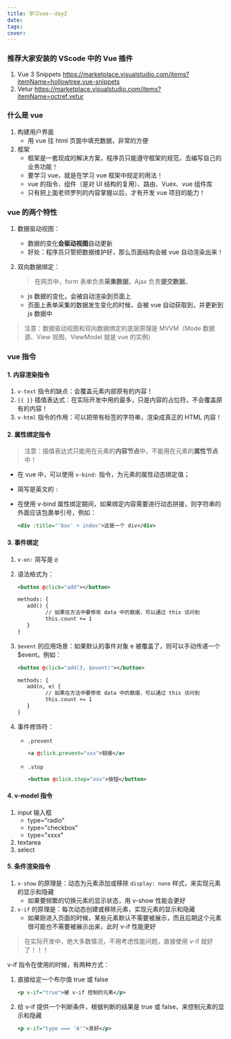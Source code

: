 ```yaml
---
title: 学习vue--day2
date: 
tags:
cover:
---
```


### 推荐大家安装的 VScode 中的 Vue 插件

1. Vue 3 Snippets     https://marketplace.visualstudio.com/items?itemName=hollowtree.vue-snippets
2. Vetur                    https://marketplace.visualstudio.com/items?itemName=octref.vetur



### 什么是 vue

1. 构建用户界面
   + 用 vue 往 html 页面中填充数据，非常的方便
2. 框架
   + 框架是一套现成的解决方案，程序员只能遵守框架的规范，去编写自己的业务功能！
   + 要学习 vue，就是在学习 vue 框架中规定的用法！
   + vue 的指令、组件（是对 UI 结构的复用）、路由、Vuex、vue 组件库
   + 只有把上面老师罗列的内容掌握以后，才有开发 vue 项目的能力！



### vue 的两个特性

1. 数据驱动视图：

   + 数据的变化**会驱动视图**自动更新
   + 好处：程序员只管把数据维护好，那么页面结构会被 vue 自动渲染出来！

2. 双向数据绑定：

   > 在网页中，form 表单负责**采集数据**，Ajax 负责**提交数据**。

   + js 数据的变化，会被自动渲染到页面上
   + 页面上表单采集的数据发生变化的时候，会被 vue 自动获取到，并更新到 js 数据中

> 注意：数据驱动视图和双向数据绑定的底层原理是 MVVM（Mode 数据源、View 视图、ViewModel 就是 vue 的实例）



### vue 指令



#### 1. 内容渲染指令

1. `v-text` 指令的缺点：会覆盖元素内部原有的内容！
2. `{{ }}` 插值表达式：在实际开发中用的最多，只是内容的占位符，不会覆盖原有的内容！
3. `v-html` 指令的作用：可以把带有标签的字符串，渲染成真正的 HTML 内容！



#### 2. 属性绑定指令

>  注意：插值表达式只能用在元素的**内容节点**中，不能用在元素的**属性节点**中！

+ 在 vue 中，可以使用 `v-bind:` 指令，为元素的属性动态绑定值；

+ 简写是英文的 `:`

+ 在使用 v-bind 属性绑定期间，如果绑定内容需要进行动态拼接，则字符串的外面应该包裹单引号，例如：

  ```xml
  <div :title="'box' + index">这是一个 div</div>
  ```



#### 3. 事件绑定

1. `v-on:` 简写是 `@`

2. 语法格式为：

   ```xml
   <button @click="add"></button>
   
   methods: {
      add() {
   			// 如果在方法中要修改 data 中的数据，可以通过 this 访问到
   			this.count += 1
      }
   }
   ```

3. `$event` 的应用场景：如果默认的事件对象 e 被覆盖了，则可以手动传递一个  $event。例如：

   ```xml
   <button @click="add(3, $event)"></button>
   
   methods: {
      add(n, e) {
   			// 如果在方法中要修改 data 中的数据，可以通过 this 访问到
   			this.count += 1
      }
   }
   ```

4. 事件修饰符：

   + `.prevent`

     ```xml
     <a @click.prevent="xxx">链接</a>
     ```

   + `.stop`

     ```xml
     <button @click.stop="xxx">按钮</button>
     ```

     

#### 4. v-model 指令

1. input 输入框
   + type="radio"
   + type="checkbox"
   + type="xxxx"
2. textarea
3. select



#### 5. 条件渲染指令

1. `v-show` 的原理是：动态为元素添加或移除 `display: none` 样式，来实现元素的显示和隐藏
   + 如果要频繁的切换元素的显示状态，用 v-show 性能会更好
2. `v-if` 的原理是：每次动态创建或移除元素，实现元素的显示和隐藏
   + 如果刚进入页面的时候，某些元素默认不需要被展示，而且后期这个元素很可能也不需要被展示出来，此时 v-if 性能更好

>  在实际开发中，绝大多数情况，不用考虑性能问题，直接使用 v-if 就好了！！！



v-if 指令在使用的时候，有两种方式：

1. 直接给定一个布尔值 true 或 false

   ```xml
   <p v-if="true">被 v-if 控制的元素</p>
   ```

2. 给 v-if 提供一个判断条件，根据判断的结果是 true 或 false，来控制元素的显示和隐藏

   ```xml
   <p v-if="type === 'A'">良好</p>
   ```

   

